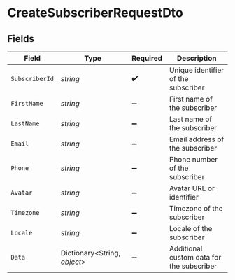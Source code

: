 # CreateSubscriberRequestDto


## Fields

| Field                                     | Type                                      | Required                                  | Description                               |
| ----------------------------------------- | ----------------------------------------- | ----------------------------------------- | ----------------------------------------- |
| `SubscriberId`                            | *string*                                  | :heavy_check_mark:                        | Unique identifier of the subscriber       |
| `FirstName`                               | *string*                                  | :heavy_minus_sign:                        | First name of the subscriber              |
| `LastName`                                | *string*                                  | :heavy_minus_sign:                        | Last name of the subscriber               |
| `Email`                                   | *string*                                  | :heavy_minus_sign:                        | Email address of the subscriber           |
| `Phone`                                   | *string*                                  | :heavy_minus_sign:                        | Phone number of the subscriber            |
| `Avatar`                                  | *string*                                  | :heavy_minus_sign:                        | Avatar URL or identifier                  |
| `Timezone`                                | *string*                                  | :heavy_minus_sign:                        | Timezone of the subscriber                |
| `Locale`                                  | *string*                                  | :heavy_minus_sign:                        | Locale of the subscriber                  |
| `Data`                                    | Dictionary<String, *object*>              | :heavy_minus_sign:                        | Additional custom data for the subscriber |